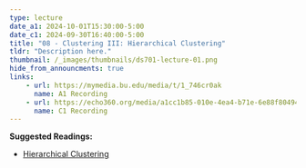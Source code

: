 ```yaml
---
type: lecture
date_a1: 2024-10-01T15:30:00-5:00
date_c1: 2024-09-30T16:40:00-5:00
title: "08 - Clustering III: Hierarchical Clustering"
tldr: "Description here."
thumbnail: /_images/thumbnails/ds701-lecture-01.png
hide_from_announcments: true
links: 
    - url: https://mymedia.bu.edu/media/t/1_746cr0ak
      name: A1 Recording
    - url: https://echo360.org/media/a1cc1b85-010e-4ea4-b71e-6e88f80494e2/public
      name: C1 Recording
---
```


**Suggested Readings:**
- [Hierarchical Clustering](https://tools4ds.github.io/DS701-Course-Notes/08-Clustering-III-hierarchical.html)

